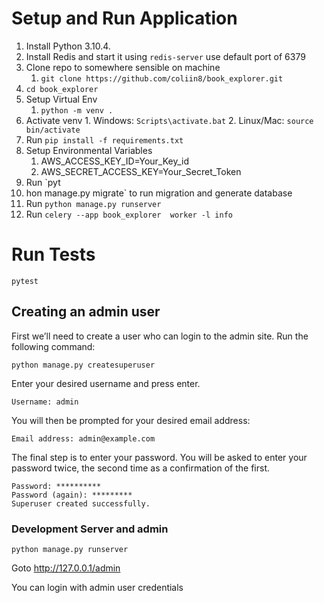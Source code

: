 # Setup and Run Application

1. Install Python 3.10.4.
2. Install Redis and start it using `redis-server` use default port of 6379
3. Clone repo to somewhere sensible on machine
   1. `git clone https://github.com/coliin8/book_explorer.git`
4. `cd book_explorer`
5. Setup Virtual Env
   1. `python -m venv .`
  1. Activate venv
    1. Windows: `Scripts\activate.bat`
    2. Linux/Mac: `source bin/activate`
6. Run `pip install -f requirements.txt`
7. Setup Environmental Variables
   1. AWS_ACCESS_KEY_ID=Your_Key_id
   2. AWS_SECRET_ACCESS_KEY=Your_Secret_Token
8. Run `pyt
9. hon manage.py migrate` to run migration and generate database
10. Run `python manage.py runserver`
11. Run `celery --app book_explorer  worker -l info`

# Run Tests

`pytest`

## Creating an admin user

First we’ll need to create a user who can login to the admin site. Run the following command:

`python manage.py createsuperuser`

Enter your desired username and press enter.

`Username: admin`

You will then be prompted for your desired email address:

`Email address: admin@example.com`

The final step is to enter your password. You will be asked to enter your password twice, the second time as a confirmation of the first.

```
Password: **********
Password (again): *********
Superuser created successfully.
```

### Development Server and admin

`python manage.py runserver`

Goto http://127.0.0.1/admin

You can login with admin user credentials
